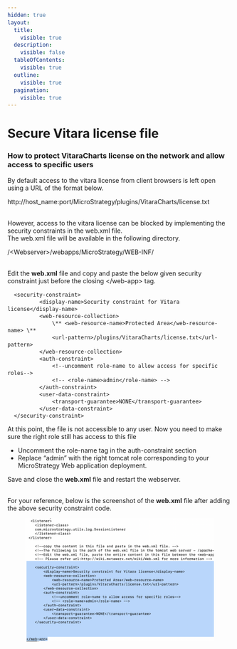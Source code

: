 ```yaml
---
hidden: true
layout:
  title:
    visible: true
  description:
    visible: false
  tableOfContents:
    visible: true
  outline:
    visible: true
  pagination:
    visible: true
---
```


# Secure Vitara license file

### How to protect VitaraCharts license on the network and allow access to specific users <a href="#how-to-protect-vitaracharts-license-on-the-network-and-allow-access-to-specific-users" id="how-to-protect-vitaracharts-license-on-the-network-and-allow-access-to-specific-users"></a>

By default access to the vitara license from client browsers is left open using a URL of the format below.

http://host\_name:port/MicroStrategy/plugins/VitaraCharts/license.txt

\
However, access to the vitara license can be blocked by implementing the security constraints in the web.xml file.\
The web.xml file will be available in the following directory.

/\<Webserver>/webapps/MicroStrategy/WEB-INF/

\
Edit the **web.xml** file and copy and paste the below given security constraint just before the closing \</web-app> tag.

```
  <security-constraint>
          <display-name>Security constraint for Vitara license</display-name>
          <web-resource-collection>
              \** <web-resource-name>Protected Area</web-resource-name> \** 
              <url-pattern>/plugins/VitaraCharts/license.txt</url-pattern>
          </web-resource-collection>
          <auth-constraint>
              <!--uncomment role-name to allow access for specific roles-->
              <!-- <role-name>admin</role-name> -->
          </auth-constraint>
          <user-data-constraint>
              <transport-guarantee>NONE</transport-guarantee>
          </user-data-constraint>
  </security-constraint>
```

At this point, the file is not accessible to any user. Now you need to make sure the right role still has access to this file

* Uncomment the role-name tag in the auth-constraint section
* Replace “admin” with the right tomcat role corresponding to your MicroStrategy Web application deployment.

Save and close the **web.xml** file and restart the webserver.

\
For your reference, below is the screenshot of the **web.xml** file after adding the above security constraint code.

<figure><img src="../.gitbook/assets/image (12).png" alt=""><figcaption></figcaption></figure>
